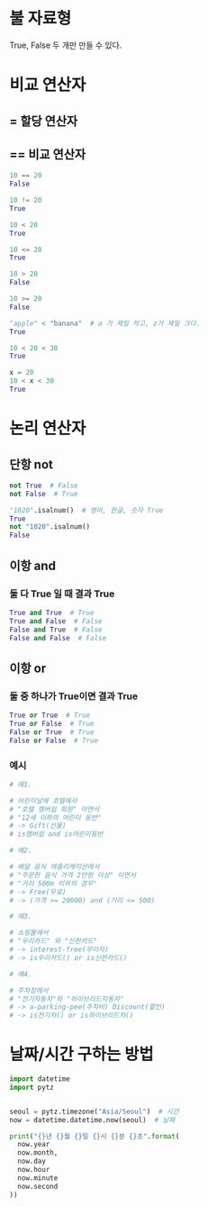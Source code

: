 # 불 자료형

True, False 두 개만 만들 수 있다.

# 비교 연산자
## = 할당 연산자
## == 비교 연산자

```python
10 == 20
False

10 != 20
True

10 < 20
True

10 <= 20
True

10 > 20
False

10 >= 20
False

"apple" < "banana"  # a 가 제일 작고, z가 제일 크다. 
True

10 < 20 < 30
True

x = 20
10 < x < 30
True
```

# 논리 연산자
## 단항 not
```python
not True  # False
not False  # True

"1020".isalnum()  # 영어, 한글, 숫자 True
True
not "1020".isalnum()
False
```
## 이항 and
### 둘 다 True 일 때 결과 True
```python
True and True  # True
True and False  # False
False and True  # False
False and False  # False
```

## 이항 or
### 둘 중 하나가 True이면 결과 True
```python
True or True  # True
True or False  # True
False or True  # True
False or False  # True
```

### 예시
```python
# 예1.

# 어린이날에 호텔에서
# "호텔 멤버쉽 회원" 이면서
# "12세 이하의 어린이 동반"
# -> Gift(선물)
# is멤버쉽 and is어린이동반

# 예2.

# 배달 음식 애플리케이션에서
# "주문한 음식 가격 2만원 이상" 이면서
# "거리 500m 이하의 경우"
# -> Free(무료)
# -> (가격 >= 20000) and (거리 <= 500)

# 예3.

# 쇼핑몰에서
# "우리카드" 와 "신한카드"
# -> interest-free(무이자)
# -> is우리카드() or is신한카드()

# 예4.

# 주차장에서
# "전기자동차"와 "하이브리드자동차"
# -> a-parking-pee(주차비) Discount(할인)
# -> is전기차() or is하이브리드차()
```

# 날짜/시간 구하는 방법
```python
import datetime
import pytz


seoul = pytz.timezone("Asia/Seoul")  # 시간
now = datetime.datetime.now(seoul)  # 날짜

print("{}년 {}월 {}일 {}시 {}분 {}초".format(
  now.year
  now.month,
  now.day
  now.hour
  now.minute
  now.second
))
```


